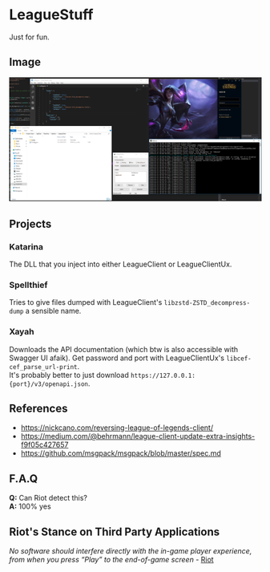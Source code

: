 # LeagueStuff

Just for fun.


## Image

![Katarina](https://raw.githubusercontent.com/Fusion86/LeagueStuff/master/Docs/Katarina.png)


## Projects

### Katarina

The DLL that you inject into either LeagueClient or LeagueClientUx.

### Spellthief

Tries to give files dumped with LeagueClient's `libzstd-ZSTD_decompress-dump` a sensible name.

### Xayah

Downloads the API documentation (which btw is also accessible with Swagger UI afaik). Get password and port with LeagueClientUx's `libcef-cef_parse_url-print`.  
It's probably better to just download `https://127.0.0.1:{port}/v3/openapi.json`.


## References

- https://nickcano.com/reversing-league-of-legends-client/
- https://medium.com/@behrmann/league-client-update-extra-insights-f9f05c427657
- https://github.com/msgpack/msgpack/blob/master/spec.md


## F.A.Q

**Q:** Can Riot detect this?  
**A:** 100% yes


## Riot's Stance on Third Party Applications

*No software should interfere directly with the in-game player experience, from when you press “Play” to the end-of-game screen* - [Riot](https://support.riotgames.com/hc/en-us/articles/225266848-Third-Party-Applications)
